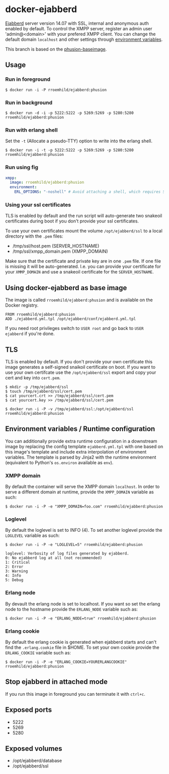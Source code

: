 # docker-ejabberd

[Ejabberd][ejabberd] server version 14.07 with SSL, internal and anonymous auth enabled by default. To control the XMPP server, register an admin user 'admin@\<domain\>' with your prefered XMPP client. You can change the default domain `localhost` and other settings through [environment variables](#environment-variables-runtime-configuration).

This branch is based on the [phusion-baseimage][phusion-baseimage].

[ejabberd]: http://ejabberd.im
[phusion-baseimage]: https://github.com/phusion/baseimage-docker

## Usage

### Run in foreground

```
$ docker run -i -P rroemhild/ejabberd:phusion
```

### Run in background

```
$ docker run -d -i -p 5222:5222 -p 5269:5269 -p 5280:5280 rroemhild/ejabberd:phusion
```

### Run with erlang shell

Set the `-t` (Allocate a pseudo-TTY) option to write into the erlang shell.

```
$ docker run -i -t -p 5222:5222 -p 5269:5269 -p 5280:5280 rroemhild/ejabberd:phusion
```

### Run using fig

```yaml
xmpp:
  image: rroemhild/ejabberd:phusion
  environment:
    ERL_OPTIONS: "-noshell" # Avoid attaching a shell, which requires STDIN to be attached, which `fig up` does not do. See https://github.com/docker/fig/issues/480.
```


### Using your ssl certificates

TLS is enabled by default and the run script will auto-generate two snakeoil certificates during boot if you don't provide your ssl certificates.

To use your own certificates mount the volume `/opt/ejabberd/ssl` to a local directory with the `.pem` files:

* /tmp/ssl/host.pem (SERVER_HOSTNAME)
* /tmp/ssl/xmpp_domain.pem (XMPP_DOMAIN)

Make sure that the certificate and private key are in one `.pem` file. If one file is missing it will be auto-generated. I.e. you can provide your certificate for your `XMMP_DOMAIN` and use a snakeoil certificate for the `SERVER_HOSTNAME`.

## Using docker-ejabberd as base image

The image is called `rroemhild/ejabberd:phusion` and is available on the Docker registry.

```
FROM rroemhild/ejabberd:phusion
ADD ./ejabberd.yml.tpl /opt/ejabberd/conf/ejabberd.yml.tpl
```

If you need root privileges switch to `USER root` and go back to `USER ejabberd` if you're done.

## TLS

TLS is enabled by default. If you don't provide your own certificate this image generates a self-signed snaikoil certificate on boot. If you want to use your own certifcate use the `/opt/ejabberd/ssl` export and copy your cert and key into `cert.pem`.

```
$ mkdir -p /tmp/ejabberd/ssl
$ touch /tmp/ejabberd/ssl/cert.pem
$ cat yourcert.crt >> /tmp/ejabberd/ssl/cert.pem
$ cat yourcert.key >> /tmp/ejabberd/ssl/cert.pem
```

```
$ docker run -i -P -v /tmp/ejabberd/ssl:/opt/ejabberd/ssl rroemhild/ejabberd:phusion
```

## Environment variables / Runtime configuration

You can additionally provide extra runtime configuration in a downstream image by replacing the config template `ejabberd.yml.tpl` with one based on this image's template and include extra interpolation of environment variables. The template is parsed by Jinja2 with the runtime environment (equivalent to Python's `os.environ` available as `env`).

### XMPP domain

By default the container will serve the XMPP domain `localhost`. In order to serve a different domain at runtime, provide the `XMPP_DOMAIN` variable as such:

```
$ docker run -i -P -e "XMPP_DOMAIN=foo.com" rroemhild/ejabberd:phusion
```

### Loglevel

By default the loglevel is set to INFO (4). To set another loglevel provide the `LOGLEVEL` variable as such:

```
$ docker run -i -P -e "LOGLEVEL=5" rroemhild/ejabberd:phusion
```

```
loglevel: Verbosity of log files generated by ejabberd.
0: No ejabberd log at all (not recommended)
1: Critical
2: Error
3: Warning
4: Info
5: Debug
```

### Erlang node

By devault the erlang node is set to localhost. If you want so set the erlang node to the hostname provide the `ERLANG_NODE` variable such as:

```
$ docker run -i -P -e "ERLANG_NODE=true" rroemhild/ejabberd:phusion
```

### Erlang cookie

By default the erlang cookie is generated when ejabberd starts and can't find the `.erlang.cookie` file in $HOME. To set your own cookie provide the `ERLANG_COOKIE` variable such as:

```
$ docker run -i -P -e "ERLANG_COOKIE=YOURERLANGCOOKIE" rroemhild/ejabberd:phusion
```

## Stop ejabberd in attached mode

If you run this image in foreground you can terminate it with `ctrl+c`.

## Exposed ports

* 5222
* 5269
* 5280

## Exposed volumes

* /opt/ejabberd/database
* /opt/ejabberd/ssl
